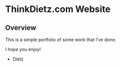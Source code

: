 # ThinkDietz.com Website

## Overview

This is a simple portfolio of some work that I've done.

I hope you enjoy!

- Dietz
